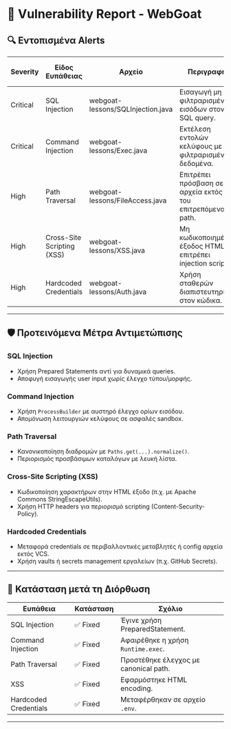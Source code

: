 
# 📄 Vulnerability Report - WebGoat

## 🔍 Εντοπισμένα Alerts

| Severity | Είδος Ευπάθειας     | Αρχείο                          | Περιγραφή                                      | Link στο Alert |
|----------|---------------------|----------------------------------|------------------------------------------------|----------------|
| Critical | SQL Injection       | webgoat-lessons/SQLInjection.java | Εισαγωγή μη φιλτραρισμένων εισόδων στον SQL query. | [Alert](#)     |
| Critical | Command Injection   | webgoat-lessons/Exec.java         | Εκτέλεση εντολών κελύφους με μη φιλτραρισμένα δεδομένα. | [Alert](#)     |
| High     | Path Traversal      | webgoat-lessons/FileAccess.java   | Επιτρέπει πρόσβαση σε αρχεία εκτός του επιτρεπόμενου path. | [Alert](#)     |
| High     | Cross-Site Scripting (XSS) | webgoat-lessons/XSS.java          | Μη κωδικοποιημένη έξοδος HTML επιτρέπει injection script. | [Alert](#)     |
| High     | Hardcoded Credentials | webgoat-lessons/Auth.java        | Χρήση σταθερών διαπιστευτηρίων στον κώδικα.     | [Alert](#)     |

---

## 🛡️ Προτεινόμενα Μέτρα Αντιμετώπισης

### SQL Injection
- Χρήση Prepared Statements αντί για δυναμικά queries.
- Αποφυγή εισαγωγής user input χωρίς έλεγχο τύπου/μορφής.

### Command Injection
- Χρήση `ProcessBuilder` με αυστηρό έλεγχο ορίων εισόδου.
- Απομόνωση λειτουργιών κελύφους σε ασφαλές sandbox.

### Path Traversal
- Κανονικοποίηση διαδρομών με `Paths.get(...).normalize()`.
- Περιορισμός προσβάσιμων καταλόγων με λευκή λίστα.

### Cross-Site Scripting (XSS)
- Κωδικοποίηση χαρακτήρων στην HTML έξοδο (π.χ. με Apache Commons StringEscapeUtils).
- Χρήση HTTP headers για περιορισμό scripting (Content-Security-Policy).

### Hardcoded Credentials
- Μεταφορά credentials σε περιβαλλοντικές μεταβλητές ή config αρχεία εκτός VCS.
- Χρήση vaults ή secrets management εργαλείων (π.χ. GitHub Secrets).

---

## 🔁 Κατάσταση μετά τη Διόρθωση

| Ευπάθεια | Κατάσταση | Σχόλιο |
|----------|-----------|--------|
| SQL Injection | ✅ Fixed | Έγινε χρήση PreparedStatement. |
| Command Injection | ✅ Fixed | Αφαιρέθηκε η χρήση `Runtime.exec`. |
| Path Traversal | ✅ Fixed | Προστέθηκε έλεγχος με canonical path. |
| XSS | ✅ Fixed | Εφαρμόστηκε HTML encoding. |
| Hardcoded Credentials | ✅ Fixed | Μεταφέρθηκαν σε αρχείο `.env`. |

---

